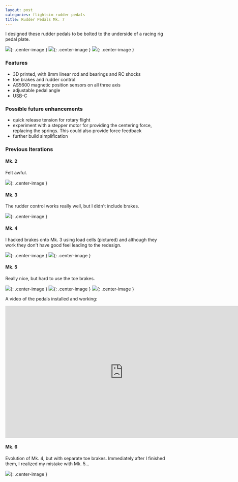 ```yaml
---
layout: post
categories: flightsim rudder pedals
title: Rudder Pedals Mk. 7
---
```


I designed these rudder pedals to be bolted to the underside of a racing rig pedal plate. 

![](/assets/pedals/mk7.JPG){: .center-image }
![](/assets/pedals/mk7b.JPG){: .center-image }
![](/assets/pedals/mk7c.JPG){: .center-image }


### Features

- 3D printed, with 8mm linear rod and bearings and RC shocks
- toe brakes and rudder control
- AS5600 magnetic position sensors on all three axis 
- adjustable pedal angle
- USB-C

### Possible future enhancements

- quick release tension for rotary flight
- experiment with a stepper motor for providing the centering force, replacing the springs. This could also provide force feedback
- further build simplification

### Previous Iterations

#### Mk. 2

Felt awful.

![](/assets/pedals/mk2.jpg){: .center-image }

#### Mk. 3

The rudder control works really well, but I didn't include brakes. 

![](/assets/pedals/mk3.jpg){: .center-image }

#### Mk. 4

I hacked brakes onto Mk. 3 using load cells (pictured) and although they work they don't have good feel leading to the redesign.

![](/assets/pedals/mk4.JPG){: .center-image }
![](/assets/pedals/mk4b.JPG){: .center-image }

#### Mk. 5

Really nice, but hard to use the toe brakes. 

![](/assets/pedals/IMG_1098.JPG){: .center-image }
![](/assets/pedals/IMG_1099.JPG){: .center-image }
![](/assets/pedals/IMG_1101.JPG){: .center-image }

A video of the pedals installed and working:

<iframe class="center-image" width="740" height="416" src="https://www.youtube.com/embed/uUZPqIRWfbc?si=ZAByA4UAvtkQvIKs" title="YouTube video player" frameborder="0" allow="accelerometer; autoplay; clipboard-write; encrypted-media; gyroscope; picture-in-picture; web-share" referrerpolicy="strict-origin-when-cross-origin" allowfullscreen></iframe>

#### Mk. 6

Evolution of Mk. 4, but with separate toe brakes. Immediately after I finished them, I realized my mistake with Mk. 5...

![](/assets/pedals/mk6.JPG){: .center-image }

